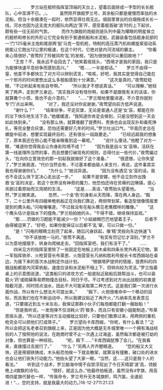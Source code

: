 　　……
　　罗兰站在舰桥指挥室顶端的天台上，望着后面排成一字型的长长舰队，心中澎湃不已。,:。
　　虽然除开旗舰罗兰号，其余船只都是缓慢而笨拙的水泥船，但当十余艘凑在一起时，依然显得壮观无比。烟囱里冒出的白烟拖成长长一线，河水也因为这支庞大的舰队向两边‘荡’开，感受着舰首破‘浪’时的上下起伏，颇有些一往无前的气势。
　　而作为旗舰的炮艇则是队列中最为耀眼的明星耸立的舰桥和修长的外形让它完全有别于普通帆船和水泥船，武器装备包括舰身前部的一‘门’125毫米主炮和尾部两‘挺’马克一型机枪，特制的高压蒸汽机和螺旋桨驱动系统能让它跑出12公里的极速，在这个时代，它绝对是内河流域的霸主。
　　“你看来心情很好，”夜莺捋了捋被风吹‘乱’的发梢，“因为很快就可以重回故地？”
　　“王宫？不，我永远不会回去了，”他笑着摇摇头，“西境才是我的家园，我只是为能够快速平息纷争而感到高兴。”
　　“嗯……一半是假话。”
　　罗兰不由得一窒，他差不多都快忘了对方可以辨别谎言，“咳咳，好吧，我其实是觉得自己能在一个邪月的时间里憋出这么多舰船感到十分满意。”
　　“这次是真的，”夜莺眨眨眼，“不过听起来有些自夸啊。”
　　“所以我才不想说真话。”
　　“可以理解，”她轻笑了两声，走到罗兰身边，“其实我并没有怪你啊，如果不是跟我有关的话语，你就算撒个小慌，我也不会介意的。”
　　“……”罗兰暗地里腹诽道，不介意你就别专‘门’点出来啊。
　　“对了，我还没对你说谢谢。”夜莺望向前方低声说道。
　　“谢什么？”
　　“结束纷争，平定灰堡，无论是普通人还是‘女’巫，都能在你的治下快乐地生活下去，”她缓缓道，“我知道你肯定会做到，只是没想到这一天会如此快到来。”
　　“没有那么快，就算推翻了提费科，贵族也会出现反扑和垂死挣扎，等完全整合灰堡，恐怕还需要好几年的时间。”罗兰吐出口气，“毕竟历史总在螺旋中前进，想要实现最终目的，还有很长一段路要走。”
　　“已经远超我的想象了，原本我还在担心能不能亲眼看到这一幕呢。”
　　“说什么傻话，”他瞪了对方一眼，“难道你觉得我会让你身赴险境不成？”
　　“因为我是战斗‘女’巫嘛，活跃在第一线是理所当然的事，而且想要打破现有的规则，总得付出一些代价，”夜莺偏过头，“在向你立誓效忠的那一刻起我就做好了这个准备。”
　　“很遗憾，让你失望了，”罗兰耸肩道，“代价当然会有，不过基本都由敌人来支付，再说，这件事其实我也得谢谢你们。”
　　“为什么？”她诧异道。
　　“因为没有遇见‘女’巫的话，我也不会这么快下定决心走出这一步。”
　　如果不是安娜，他不会立刻作出挽救‘女’巫的决定，若这个世界没有神奇的魔力，他恐怕还待在贫瘠的边陲镇，提心吊胆过着原始而又简陋的生活。
　　“这是……真话，”夜莺抬头望着他。
　　“当然，”罗兰微笑道。
　　忽然，一个金‘色’的身影从天而降，落在两人身边，“殿下，二十公里外有四艘单桅帆船正在向我们靠近，两侧带划桨，看造型很像情报里提到的鹰头船。”闪电嚷嚷道，“不过我没有在船头瞧见老鹰模样的雕像。”
　　“这个鹰头估计是指水下的撞角，”罗兰拍拍她的头，“干得不错，继续保持监视。”
　　“那……罚做的习题能不能减少一份？”小姑娘眼巴巴地望着王子。
　　后者不由得被逗笑了，“好吧，如果你能保证以后都不‘乱’窜，可以只做一份。”
　　“是！”闪电的眼睛立刻亮了起来，随后闪身跃起，像‘精’灵般向东边快速飞去。
　　“你不该放她一马的，”夜莺不满道。
　　“有奖有罚记忆才深刻，”罗兰不以为意地摆摆手，转身向爬梯走去，“回指挥室吧，我们有活干了。”
　　……
　　四米见方的指挥室里除了一张固定在地板上的木桌和四条长凳外再无它物，第一军指挥铁斧、火枪营营长布莱恩、火炮营营长凡纳和胜利号舰长卡库西姆站在桌边，为接下来的首次水战制定作战计划。
　　“根据塔萨提供的情报，提费科的四艘战船都是内河桨帆船，速度应该和水泥船不相上下，但转向较为灵活。”罗兰指着桌上的示意图说道，“这类船只的进攻方式一般是贴近敌船后跳帮战斗，也可以装载火‘药’或硫磺等易燃物撞击目标，同归于尽。不过考虑到对方派出战舰的初衷是阻截河道，同时捞点油水，因此不大可能采取第二种方式。这是我们第一次进行水面作战，所以有什么想法大可提出来。”
　　“殿下，火炮很难命中一个移动的目标，而且我们也在不断运动中，所以我建议贴近了再开火，”凡纳率先发表意见道，“只要接近到五十米左右，我保证那群小伙子们每炮都能打翻一艘敌船！”
　　“但是我听说，一发炮弹不仅消耗火‘药’极多，而且只有安娜小姐能制造，”布莱恩摇头道，“所以还是等对方主动接舷比较好，只要他们敢靠过来，用两侧的重机枪完全可以把他们打成筛子。”
　　罗兰望向卡库西姆，“你呢，有什么看法？”之所以会把这名老者召到旗舰上来，正是因为他大概是无冬城里唯一一个拥有海战经验的人了按照他的说法，在跑商时曾不止一次遇上过海盗，虽然每次都是被打劫的对象，但也算是一种经验。
　　“呃，殿下……”卡库西姆犹豫了会儿，“在我看来，直接撞过去就行了。”
　　“什么？”另两人齐齐瞪眼道。
　　“您的船又大又快，还是用钢铁铸成，木头船恐怕挨一下就会散架，就算没有撞散，破口处的进水也会让他们丧失行动能力。”他抬头望了大家一眼，“当然，这……这只是我个人的看法。”
　　听到这个战术，罗兰脑海中情不自禁浮现出了今日天晴碧‘波’高，领舰桅上d旗飘的诗句。
　　“很好，就这么办，”他最终拍板道，虽然没有d字旗，用高塔四星旗代替也一样，“传我命令，罗兰号升无冬城旗帜，鸣汽笛，全速前进！”、，您的支持，就是我最大的动力。)16-12-2711:21:23